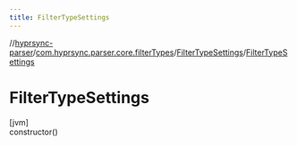 ```yaml
---
title: FilterTypeSettings
---
```

//[hyprsync-parser](../../../index.html)/[com.hyprsync.parser.core.filterTypes](../index.html)/[FilterTypeSettings](index.html)/[FilterTypeSettings](-filter-type-settings.html)



# FilterTypeSettings



[jvm]\
constructor()




